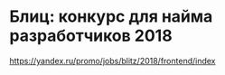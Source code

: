 # Блиц: конкурс для найма разработчиков 2018

https://yandex.ru/promo/jobs/blitz/2018/frontend/index

